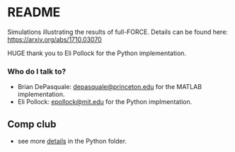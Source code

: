 # README #

Simulations illustrating the results of full-FORCE. Details can be found here: https://arxiv.org/abs/1710.03070

HUGE thank you to Eli Pollock for the Python implementation.

### Who do I talk to? ###

* Brian DePasquale: depasquale@princeton.edu for the MATLAB implementation.
* Eli Pollock: epollock@mit.edu for the Python implmentation.

## Comp club
* see more [details](/Python) in the Python folder.
